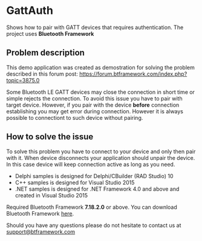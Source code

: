 # GattAuth
Shows how to pair with GATT devices that requires authentication. The project uses **Bluetooth Framework**

## Problem description

This demo application was created as demostration for solving the problem described in this forum post: https://forum.btframework.com/index.php?topic=3875.0

Some Bluetooth LE GATT devices may close the connection in short time or simple rejects the connection. To avoid this issue you have to pair with target device. However, if you pair with the device **before** connection establishing you may get error during connection. However it is always possible to connectiont to such device without pairing.

## How to solve the issue

To solve this problem you have to connect to your device and only then pair with it. When device disconnects your application should unpair the device. In this case device will keep connection active as long as you need.

* Delphi samples is designed for Delphi/CBuilder (RAD Studio) 10
* C++ samples is designed for Visual Studio 2015
* .NET samples is designed for .NET Framework 4.0 and above and created in Visual Studio 2015

Required Bluetooth Framework **7.18.2.0** or above. You can download Bluetooth Framework [here](https://www.btframework.com/bluetoothframework.htm).

Should you have any questions please do not hesitate to contact us at support@btframework.com
